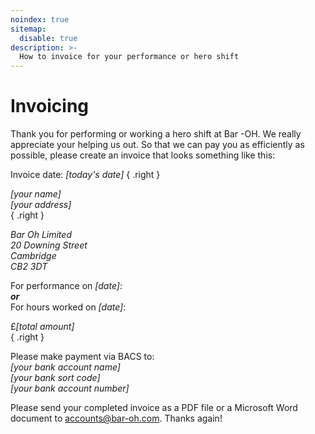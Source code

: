 ```yaml
---
noindex: true
sitemap:
  disable: true
description: >-
  How to invoice for your performance or hero shift
---
```


# Invoicing

Thank you for performing or working a hero shift at Bar -OH.  We
really appreciate your helping us out.  So that we can pay you as
efficiently as possible, please create an invoice that looks something
like this:

<article class="invoice">

Invoice date: *[today's date]*
{ .right }

*[your name]*<br/>
*[your address]*<br/>
{ .right }

<address>
Bar Oh Limited<br/>
20 Downing Street<br/>
Cambridge<br/>
CB2 3DT
</address>

For performance on *[date]*:<br/>
***or*** <br/>
For hours worked on *[date]*:

£*[total amount]*<br/>
{ .right }

Please make payment via BACS to:<br/>
*[your bank account name]*<br/>
*[your bank sort code]*<br/>
*[your bank account number]*

</article>

Please send your completed invoice as a PDF file or a Microsoft Word
document to accounts@bar-oh.com.  Thanks again!
